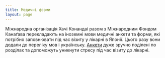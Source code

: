 ```yaml
---
title: Медичні форми
layout: page
---
```


Міжнародна організація Хачі Конандаі разом з Міжнародним Фондом Канаґава перекладають на іноземні мови медичні анкети та форми, які потрібно заповнювати під час візиту у лікарні в Японії. Цього разу вони додали до переліку мов і українську. [Анкети](https://kifjp.org/medical/ukraine) дуже зручно поділені по розділах та допоможуть уникнути стресу під час візиту до лікарні.
